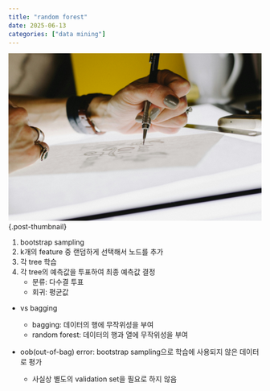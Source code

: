 ```yaml
---
title: "random forest"
date: 2025-06-13
categories: ["data mining"]
---
```


![](/img/human-thumb.jpg){.post-thumbnail}

1. bootstrap sampling
1. k개의 feature 중 랜덤하게 선택해서 노드를 추가
1. 각 tree 학습
1. 각 tree의 예측값을 투표하여 최종 예측값 결정
    - 분류: 다수결 투표
    - 회귀: 평균값
- vs bagging
    - bagging: 데이터의 행에 무작위성을 부여
    - random forest: 데이터의 행과 열에 무작위성을 부여

- oob(out-of-bag) error: bootstrap sampling으로 학습에 사용되지 않은 데이터로 평가
    - 사실상 별도의 validation set을 필요로 하지 않음
